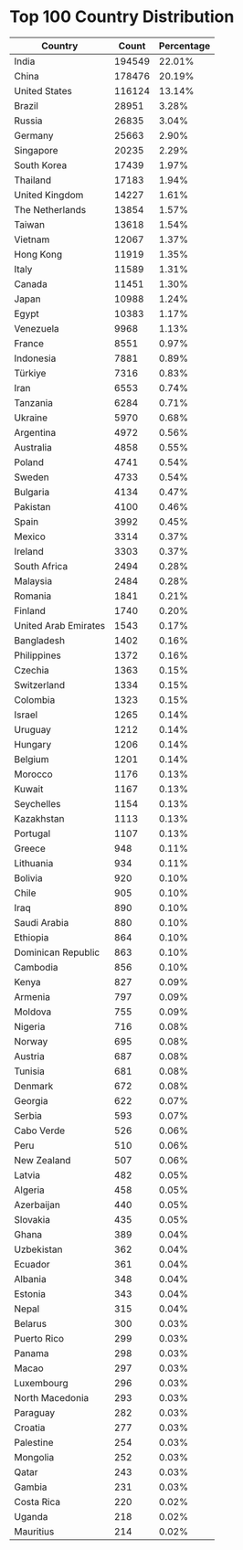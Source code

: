# Top 100 Country Distribution
| Country | Count | Percentage |
|----|----|----|
| India | 194549 | 22.01% |
| China | 178476 | 20.19% |
| United States | 116124 | 13.14% |
| Brazil | 28951 | 3.28% |
| Russia | 26835 | 3.04% |
| Germany | 25663 | 2.90% |
| Singapore | 20235 | 2.29% |
| South Korea | 17439 | 1.97% |
| Thailand | 17183 | 1.94% |
| United Kingdom | 14227 | 1.61% |
| The Netherlands | 13854 | 1.57% |
| Taiwan | 13618 | 1.54% |
| Vietnam | 12067 | 1.37% |
| Hong Kong | 11919 | 1.35% |
| Italy | 11589 | 1.31% |
| Canada | 11451 | 1.30% |
| Japan | 10988 | 1.24% |
| Egypt | 10383 | 1.17% |
| Venezuela | 9968 | 1.13% |
| France | 8551 | 0.97% |
| Indonesia | 7881 | 0.89% |
| Türkiye | 7316 | 0.83% |
| Iran | 6553 | 0.74% |
| Tanzania | 6284 | 0.71% |
| Ukraine | 5970 | 0.68% |
| Argentina | 4972 | 0.56% |
| Australia | 4858 | 0.55% |
| Poland | 4741 | 0.54% |
| Sweden | 4733 | 0.54% |
| Bulgaria | 4134 | 0.47% |
| Pakistan | 4100 | 0.46% |
| Spain | 3992 | 0.45% |
| Mexico | 3314 | 0.37% |
| Ireland | 3303 | 0.37% |
| South Africa | 2494 | 0.28% |
| Malaysia | 2484 | 0.28% |
| Romania | 1841 | 0.21% |
| Finland | 1740 | 0.20% |
| United Arab Emirates | 1543 | 0.17% |
| Bangladesh | 1402 | 0.16% |
| Philippines | 1372 | 0.16% |
| Czechia | 1363 | 0.15% |
| Switzerland | 1334 | 0.15% |
| Colombia | 1323 | 0.15% |
| Israel | 1265 | 0.14% |
| Uruguay | 1212 | 0.14% |
| Hungary | 1206 | 0.14% |
| Belgium | 1201 | 0.14% |
| Morocco | 1176 | 0.13% |
| Kuwait | 1167 | 0.13% |
| Seychelles | 1154 | 0.13% |
| Kazakhstan | 1113 | 0.13% |
| Portugal | 1107 | 0.13% |
| Greece | 948 | 0.11% |
| Lithuania | 934 | 0.11% |
| Bolivia | 920 | 0.10% |
| Chile | 905 | 0.10% |
| Iraq | 890 | 0.10% |
| Saudi Arabia | 880 | 0.10% |
| Ethiopia | 864 | 0.10% |
| Dominican Republic | 863 | 0.10% |
| Cambodia | 856 | 0.10% |
| Kenya | 827 | 0.09% |
| Armenia | 797 | 0.09% |
| Moldova | 755 | 0.09% |
| Nigeria | 716 | 0.08% |
| Norway | 695 | 0.08% |
| Austria | 687 | 0.08% |
| Tunisia | 681 | 0.08% |
| Denmark | 672 | 0.08% |
| Georgia | 622 | 0.07% |
| Serbia | 593 | 0.07% |
| Cabo Verde | 526 | 0.06% |
| Peru | 510 | 0.06% |
| New Zealand | 507 | 0.06% |
| Latvia | 482 | 0.05% |
| Algeria | 458 | 0.05% |
| Azerbaijan | 440 | 0.05% |
| Slovakia | 435 | 0.05% |
| Ghana | 389 | 0.04% |
| Uzbekistan | 362 | 0.04% |
| Ecuador | 361 | 0.04% |
| Albania | 348 | 0.04% |
| Estonia | 343 | 0.04% |
| Nepal | 315 | 0.04% |
| Belarus | 300 | 0.03% |
| Puerto Rico | 299 | 0.03% |
| Panama | 298 | 0.03% |
| Macao | 297 | 0.03% |
| Luxembourg | 296 | 0.03% |
| North Macedonia | 293 | 0.03% |
| Paraguay | 282 | 0.03% |
| Croatia | 277 | 0.03% |
| Palestine | 254 | 0.03% |
| Mongolia | 252 | 0.03% |
| Qatar | 243 | 0.03% |
| Gambia | 231 | 0.03% |
| Costa Rica | 220 | 0.02% |
| Uganda | 218 | 0.02% |
| Mauritius | 214 | 0.02% |
